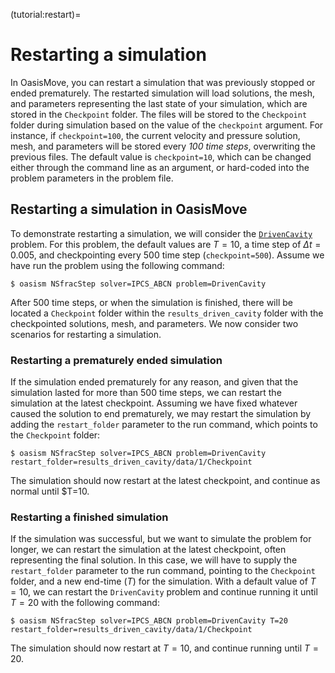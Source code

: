 (tutorial:restart)=

# Restarting a simulation

In OasisMove, you can restart a simulation that was previously stopped or ended prematurely. The restarted simulation
will load solutions, the mesh, and parameters representing the last state of your simulation, which are stored in
the `Checkpoint` folder. The files will be stored to the `Checkpoint` folder during simulation based on the value of
the `checkpoint` argument. For instance, if `checkpoint=100`, the current velocity and pressure solution, mesh, and
parameters will be stored every *100 time steps*, overwriting the previous files. The default value is `checkpoint=10`,
which can be changed either through the command line as an argument, or hard-coded into the problem parameters in the
problem file.

## Restarting a simulation in OasisMove

To demonstrate restarting a simulation, we will consider
the [`DrivenCavity`](https://github.com/KVSlab/OasisMove/blob/main/src/oasismove/problems/NSfracStep/DrivenCavity.py)
problem. For this problem, the default values are $T=10$, a time step of $\Delta t=0.005$, and checkpointing every 500
time step (`checkpoint=500`). Assume we have run the problem using the following command:

``` console
$ oasism NSfracStep solver=IPCS_ABCN problem=DrivenCavity 
```

After 500 time steps, or when the simulation is finished, there will be located a `Checkpoint` folder within
the `results_driven_cavity` folder with the checkpointed solutions, mesh, and parameters. We now consider two scenarios
for restarting a simulation.

### Restarting a prematurely ended simulation

If the simulation ended prematurely for any reason, and given that the simulation lasted for more than 500 time steps,
we can restart the simulation at the latest checkpoint. Assuming we have fixed whatever caused the solution to end
prematurely, we may restart the simulation by adding the  `restart_folder` parameter to the run command, which points to
the `Checkpoint` folder:

``` console
$ oasism NSfracStep solver=IPCS_ABCN problem=DrivenCavity restart_folder=results_driven_cavity/data/1/Checkpoint 
```

The simulation should now restart at the latest checkpoint, and continue as normal until $T=10.

### Restarting a finished simulation

If the simulation was successful, but we want to simulate the problem for longer, we can restart the simulation at
the latest checkpoint, often representing the final solution. In this case, we will have to supply the `restart_folder` parameter to the run command, pointing
to the `Checkpoint` folder, and a new end-time ($T$) for the simulation. With a default value of $T=10$, we can restart
the `DrivenCavity` problem and continue running it until $T=20$ with the following command:

``` console
$ oasism NSfracStep solver=IPCS_ABCN problem=DrivenCavity T=20 restart_folder=results_driven_cavity/data/1/Checkpoint  
```

The simulation should now restart at $T=10$, and continue running until $T=20$.

